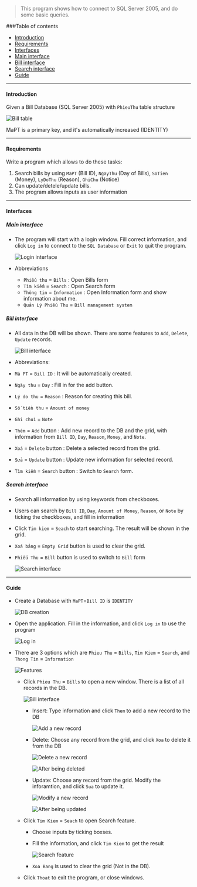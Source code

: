 >This program shows how to connect to SQL Server 2005, and do some basic queries.

###Table of contents
* [Introduction](#introduction)
* [Requirements](#requirements)
* [Interfaces](#interfaces)
 * [Main interface](#main-interface)
 * [Bill interface](#bill-interface)
 * [Search interface](#search-interface)
* [Guide](#guide)

---

#### Introduction
Given a Bill Database (SQL Server 2005) with `PhieuThu` table structure

![Bill table](../../../images/PhieuThu.png "Bill table")

MaPT is a primary key, and it's automatically increased (IDENTITY)

---

#### Requirements

Write a program which allows to do these tasks:

1. Search bills by using `MaPT` (Bill ID), `NgayThu` (Day of Bills), `SoTien` (Money), `LyDoThu` (Reason), `GhiChu` (Notice)
2. Can update/detele/update bills.
3. The program allows inputs as user information

---

#### Interfaces

##### Main interface
* The program will start with a login window. Fill correct information, and click `Log in` to connect to the `SQL Database` or `Exit` to quit the program.

   ![Login interface](../../../images/bill1.PNG "Login interface")

* Abbreviations
  * `Phiếu thu` = `Bills` : Open Bills form
  * `Tìm kiếm` = `Search` : Open Search form
  * `Thông tin` = `Information` : Open Information form and show information about me.
  * `Quản Lý Phiếu Thu` = `Bill management system`

##### Bill interface
* All data in the DB will be shown. There are some features to `Add`, `Delete`, `Update` records.
  
  ![Bill interface](../../../images/bill3.PNG "Bill interface")

* Abbreviations:
 * `Mã PT` = `Bill ID` : It will be automatically created.
 * `Ngày thu` = `Day` : Fill in for the add button.
 * `Lý do thu` = `Reason` : Reason for creating this bill.
 * `Số tiền thu` = `Amount of money`
 * `Ghi chu1` = `Note`
 * `Thêm` = `Add` button : Add new record to the DB and the grid, with information from `Bill ID`, `Day`, `Reason`, `Money`, and `Note`.
 * `Xoá` = `Delete` button : Delete a selected record from the grid.
 * `Sửa` = `Update` button : Update new information for selected record.
 * `Tìm kiếm` = `Search` button : Switch to `Search` form.

##### Search interface

* Search all information by using keywords from checkboxes. 
* Users can search by `Bill ID`, `Day`, `Amount of Money`, `Reason`, or `Note` by ticking the checkboxes, and fill in information
* Click `Tim kiem` = `Seach` to start searching. The result will be shown in the grid.
* `Xoá bảng` = `Empty Grid` button is used to clear the grid.
* `Phiếu Thu` = `Bill` button is used to switch to `Bill` form

   ![Search interface](../../../images/bill4.PNG "Search interface")

---

#### Guide

* Create a Database with `MaPT`=`Bill ID` is `IDENTITY`

   ![DB creation](../../../images/bm0.png "DB creation")

* Open the application. Fill in the information, and click `Log in` to use the program

   ![Log in](../../../images/bm2.PNG "Log in")
   
* There are 3 options which are `Phieu Thu` = `Bills`, `Tim Kiem` = `Search`, and `Thong Tin` = `Information`

   ![Features](../../../images/bm3.PNG "Features")
   
   * Click `Phieu Thu` = `Bills` to open a new window. There is a list of all records in the DB.
   
      ![Bill interface](../../../images/bm4.PNG "Bill interface")
   
      * Insert: Type information and click `Them` to add a new record to the DB
         
         ![Add a new record](../../../images/bm5.PNG "Add a new record")
      
      * Delete: Choose any record from the grid, and click `Xoa` to delete it from the DB
      
         ![Delete a new record](../../../images/bm6.PNG "Delete a new record")

         ![After being deleted](../../../images/bm7.PNG "After being deleted")
         
      * Update: Choose any record from the grid. Modify the inforamtion, and click `Sua` to update it.
      
         ![Modify a new record](../../../images/bm9.PNG "Modify a new record")

         ![After being updated](../../../images/bm10.PNG "After being updated")

   * Click `Tim Kiem` = `Seach` to open Search feature.
      * Choose inputs by ticking boxses.
      * Fill the information, and click `Tim Kiem` to get the result
         
         ![Search feature](../../../images/bm10.PNG "Search feature")

      * `Xoa Bang` is used to clear the grid (Not in the DB).
      
   * Click `Thoat` to exit the program, or close windows.
